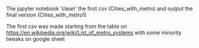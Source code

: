 The jupyter notebook 'clean' the first csv (Cities_with_metro) and output the final version (Cities_with_metro1)

The first csv was made starting from the table on https://en.wikipedia.org/wiki/List_of_metro_systems with some minority tweaks on google sheet
